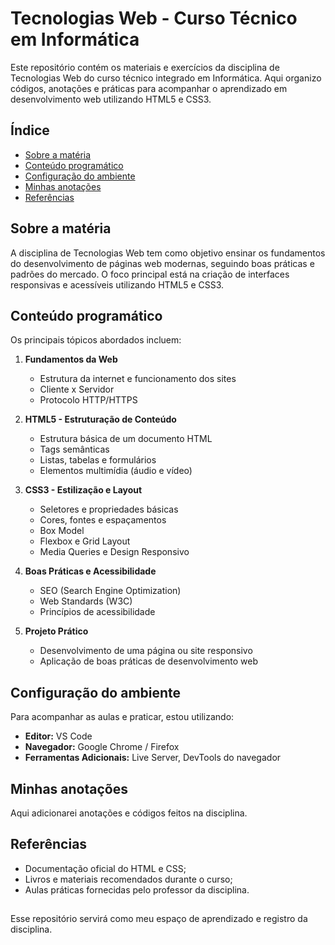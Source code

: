 # Tecnologias Web - Curso Técnico em Informática

Este repositório contém os materiais e exercícios da disciplina de Tecnologias Web do curso técnico integrado em Informática. Aqui organizo códigos, anotações e práticas para acompanhar o aprendizado em desenvolvimento web utilizando HTML5 e CSS3.

## Índice

- [Sobre a matéria](#sobre-a-materia)
- [Conteúdo programático](#conteudo-programatico)
- [Configuração do ambiente](#configuracao-do-ambiente)
- [Minhas anotações](#minhas-anotacoes)
- [Referências](#referencias)

## Sobre a matéria

A disciplina de Tecnologias Web tem como objetivo ensinar os fundamentos do desenvolvimento de páginas web modernas, seguindo boas práticas e padrões do mercado. O foco principal está na criação de interfaces responsivas e acessíveis utilizando HTML5 e CSS3.

## Conteúdo programático

Os principais tópicos abordados incluem:

1. **Fundamentos da Web**
   - Estrutura da internet e funcionamento dos sites
   - Cliente x Servidor
   - Protocolo HTTP/HTTPS

2. **HTML5 - Estruturação de Conteúdo**
   - Estrutura básica de um documento HTML
   - Tags semânticas
   - Listas, tabelas e formulários
   - Elementos multimídia (áudio e vídeo)

3. **CSS3 - Estilização e Layout**
   - Seletores e propriedades básicas
   - Cores, fontes e espaçamentos
   - Box Model
   - Flexbox e Grid Layout
   - Media Queries e Design Responsivo

4. **Boas Práticas e Acessibilidade**
   - SEO (Search Engine Optimization)
   - Web Standards (W3C)
   - Princípios de acessibilidade

5. **Projeto Prático**
   - Desenvolvimento de uma página ou site responsivo
   - Aplicação de boas práticas de desenvolvimento web

## Configuração do ambiente

Para acompanhar as aulas e praticar, estou utilizando:
- **Editor:** VS Code
- **Navegador:** Google Chrome / Firefox
- **Ferramentas Adicionais:** Live Server, DevTools do navegador

## Minhas anotações

Aqui adicionarei anotações e códigos feitos na disciplina.

## Referências

- Documentação oficial do HTML e CSS;
- Livros e materiais recomendados durante o curso;
- Aulas práticas fornecidas pelo professor da disciplina.

##

Esse repositório servirá como meu espaço de aprendizado e registro da disciplina.
